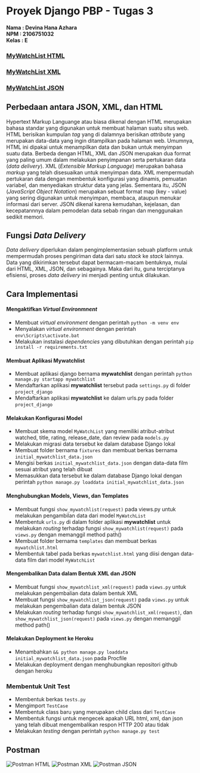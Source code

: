 # Proyek Django PBP - Tugas 3

**Nama   : Devina Hana Azhara**<br/>
**NPM    : 2106751032**<br/>
**Kelas  : E**<br/>


### [MyWatchList HTML](https://tugas-2-devina.herokuapp.com/mywatchlist/html/)
### [MyWatchList XML](https://tugas-2-devina.herokuapp.com/mywatchlist/xml/)
### [MyWatchList JSON](https://tugas-2-devina.herokuapp.com/mywatchlist/json/)


## Perbedaan antara JSON, XML, dan HTML

Hypertext Markup Languange atau biasa dikenal dengan HTML merupakan bahasa standar yang digunakan untuk membuat halaman suatu situs web. HTML berisikan kumpulan *tag* yang di dalamnya berisikan *attribute* yang merupakan data-data yang ingin ditampilkan pada halaman web. Umumnya, HTML ini dipakai untuk menampilkan data dan bukan untuk menyimpan suatu data.
Berbeda dengan HTML, XML dan JSON merupakan dua format yang paling umum dalam melakukan penyimpanan serta pertukaran data (*data delivery*). XML (*Extensible Markup Language*) merupakan bahasa *markup* yang telah disesuaikan untuk menyimpan data. XML mempermudah pertukaran data dengan membentuk konfigurasi yang dinamis, pemuatan variabel, dan menyediakan struktur data yang jelas. Sementara itu, JSON (*JavaScript Object Notation*) merupakan sebuat format map (key - value) yang sering digunakan untuk menyimpan, membaca, ataupun menukar informasi dari server. JSON dikenal karena kemudahan, kejelasan, dan kecepatannnya dalam pemodelan data sebab ringan dan menggunakan sedikit memori. 


## Fungsi *Data Delivery*

*Data delivery* diperlukan dalam pengimplementasian sebuah platform untuk mempermudah proses pengiriman data dari satu *stack* ke *stack* lainnya. Data yang dikirimkan tersebut dapat bermacam-macam bentuknya, mulai dari HTML, XML, JSON, dan sebagainya. Maka dari itu, guna terciptanya efisiensi, proses *data delivery* ini menjadi penting untuk dilakukan.


## Cara Implementasi 

#### Mengaktifkan *Virtual Environmnent*

* Membuat *virtual environment* dengan perintah `python -m venv env`
* Menyalakan *virtual environment* dengan perintah `env\Scripts\activate.bat`
* Melakukan instalasi *dependencies* yang dibutuhkan dengan perintah `pip install -r requirements.txt` 


#### Membuat Aplikasi Mywatchlist

* Membuat aplikasi django bernama **mywatchlist** dengan perintah `python manage.py startapp mywatchlist`
* Mendaftarkan aplikasi **mywatchlist** tersebut pada `settings.py` di folder `project_django`
* Mendaftarkan aplikasi **mywatchlist** ke dalam urls.py pada folder `project_django`

#### Melakukan Konfigurasi Model

* Membuat skema model `MyWatchList` yang memiliki atribut-atribut watched, title, rating, release_date, dan review pada `models.py`
* Melakukan migrasi data tersebut ke dalam database Django lokal
* Membuat folder bernama `fixtures` dan membuat berkas bernama `initial_mywatchlist_data.json`
* Mengisi berkas `initial_mywatchlist_data.json` dengan data-data film sesuai atribut yang telah dibuat
* Memasukkan data tersebut ke dalam database Django lokal dengan perintah `python manage.py loaddata initial_mywatchlist_data.json`

#### Menghubungkan Models, Views, dan Templates 

* Membuat fungsi `show_mywatchlist(request)` pada views.py untuk melakukan pengambilan data dari model `MyWatchList`
* Membentuk `urls.py` di dalam folder aplikasi **mywatchlist** untuk melakukan *routing* terhadap fungsi `show_mywatchlist(request)` pada `views.py` dengan memanggil method path()
* Membuat folder bernama `templates` dan membuat berkas `mywatchlist.html`
* Membentuk tabel pada berkas `mywatchlist.html` yang diisi dengan data-data film dari model `MyWatchList`

#### Mengembalikan Data dalam Bentuk XML dan JSON

* Membuat fungsi `show_mywatchlist_xml(request)` pada `views.py` untuk melakukan pengembalian data dalam bentuk XML
* Membuat fungsi `show_mywatchlist_json(request)` pada `views.py` untuk melakukan pengembalian data dalam bentuk JSON  
* Melakukan *routing* terhadap fungsi `show_mywatchlist_xml(request)`, dan `show_mywatchlist_json(request)` pada `views.py` dengan memanggil method path()

#### Melakukan Deployment ke Heroku

* Menambahkan `&& python manage.py loaddata initial_mywatchlist_data.json` pada Procfile
* Melakukan deployment dengan menghubungkan repositori github dengan heroku

### Membentuk Unit Test

* Membentuk berkas `tests.py`
* Mengimport `TestCase`
* Membentuk class baru yang merupakan child class dari `TestCase`
* Membentuk fungsi untuk mengecek apakah URL html, xml, dan json yang telah dibuat mengembalikan respon HTTP 200 atau tidak
* Melakukan *testing* dengan perintah `python manage.py test`

## Postman

![Postman HTML](/assets/postman_html.jpg)
![Postman XML](/assets/postman_xml.jpg)
![Postman JSON](/assets/postman_json.jpg)